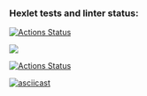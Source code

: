 ### Hexlet tests and linter status:
[![Actions Status](https://github.com/lawbich/java-project-lvl1/workflows/hexlet-check/badge.svg)](https://github.com/lawbich/java-project-lvl1/actions)

<a href="https://codeclimate.com/github/codeclimate/codeclimate/maintainability"><img src="https://api.codeclimate.com/v1/badges/a99a88d28ad37a79dbf6/maintainability" /></a>

[![Actions Status](https://github.com/lawbich/java-project-lvl1/workflows/build/badge.svg)](https://github.com/lawbich/java-project-lvl1/actions)

[![asciicast](https://asciinema.org/a/MDHuftRxllSFbyLlF8S4TVmkX.svg)](https://asciinema.org/a/MDHuftRxllSFbyLlF8S4TVmkX)
